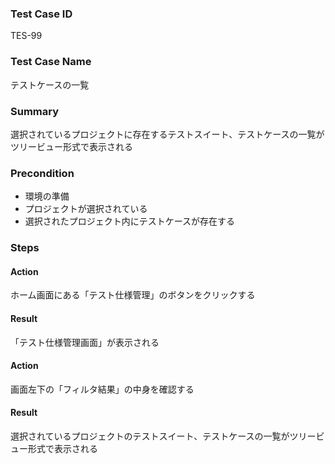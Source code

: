 ### Test Case ID
TES-99

### Test Case Name
テストケースの一覧

### Summary
選択されているプロジェクトに存在するテストスイート、テストケースの一覧がツリービュー形式で表示される

### Precondition
* 環境の準備
* プロジェクトが選択されている
* 選択されたプロジェクト内にテストケースが存在する

### Steps

#### Action
ホーム画面にある「テスト仕様管理」のボタンをクリックする
#### Result
「テスト仕様管理画面」が表示される

#### Action
画面左下の「フィルタ結果」の中身を確認する
#### Result
選択されているプロジェクトのテストスイート、テストケースの一覧がツリービュー形式で表示される
